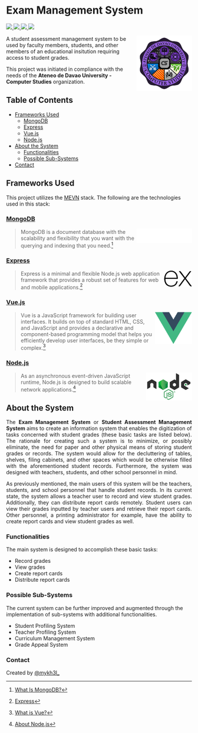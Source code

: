# Exam Management System
<p>
   <a href="#mongodb">
      <img src="https://img.shields.io/badge/-MongoDB-47A248?style=plastic&logo=mongodb&logoColor=white">
   </a>
   <a href="#express">
      <img src="https://img.shields.io/badge/-Express-221e1f?style=plastic&logo=express">
   </a>
   <a href="#vuejs">
      <img src="https://img.shields.io/badge/-Vue.js-4FC08D?style=plastic&logo=vuedotjs&logoColor=white">
   </a>
   <a href="#nodejs">
      <img src="https://img.shields.io/badge/-Node.js-339933?style=plastic&logo=nodedotjs&logoColor=white">
   </a>
</p>
<img src="./images/addu-cs-logo.png" width="150" align="right" alt="AdDU CS Department logo." title="AdDU CS Department logo">

A student assessment management system to be used by faculty members, students, and other members of an educational insitution requiring access to student grades. 

This project was initiated in compliance with the needs of the **Ateneo de Davao University - Computer Studies** organization.

## Table of Contents
* [Frameworks Used](#frameworks-used)
    * [MongoDB](#mongodb)
    * [Express](#express)
    * [Vue.js](#vuejs)
    * [Node.js](#nodejs)
* [About the System](#about-the-system)
    * [Functionalities](#functionalities)
    * [Possible Sub-Systems](#possible-sub-systems)
* [Contact](#contact)

## Frameworks Used
This project utilizes the [MEVN](https://www.educative.io/answers/what-is-mevn-stack) stack. The following are the technologies used in this stack:
### [MongoDB](https://www.mongodb.com/)
<picture>
   <source media="(prefers-color-scheme: dark)" srcset="./images/mongodb-logo.png">
   <source media="(prefers-color-scheme: light)" srcset="./images/mongodb-logo-light.png">
   <img src="./images/mongodb-logo.png" width="150" align="right" alt="MongoDB logo." title="MongoDB logo">
</picture>

> MongoDB is a document database with the scalability and flexibility that you want with the querying and indexing that you need.[^1]
### [Express](https://expressjs.com/)
<picture>
   <source media="(prefers-color-scheme: dark)" srcset="./images/express-logo-dark.png">
   <source media="(prefers-color-scheme: light)" srcset="./images/express-logo.png">
   <img src="./images/express-logo.png" width="75" align="right" alt="Express logo." title="Express logo">
</picture>

> Express is a minimal and flexible Node.js web application framework that provides a robust set of features for web and mobile applications.[^2]
### [Vue.js](https://vuejs.org/)
<img src="./images/vue-logo.png" width="100" align="right" alt="Vue.js logo." title="Vue.js logo">

> Vue is a JavaScript framework for building user interfaces. It builds on top of standard HTML, CSS, and JavaScript and provides a declarative and component-based programming model that helps you efficiently develop user interfaces, be they simple or complex.[^3]
### [Node.js](https://nodejs.org/en/)
<img src="./images/nodejs-logo.png" width="125" align="right" alt="Node.js logo." title="Node.js logo">

> As an asynchronous event-driven JavaScript runtime, Node.js is designed to build scalable network applications.[^4]

## About the System
<p align="justify">
   The <strong>Exam Management System</strong> or <strong>Student Assessment Management System</strong> aims to create an information system that enables the digitization of tasks concerned with student grades (these basic tasks are listed below). The rationale for creating such a system is to minimize, or possibly eliminate, the need for paper and other physical means of storing student grades or records. The system would allow for the decluttering of tables, shelves, filing cabinets, and other spaces which would be otherwise filled with the aforementioned student records. Furthermore, the system was designed with teachers, students, and other school personnel in mind.
</p>
<p align="justify">
   As previously mentioned, the main users of this system will be the teachers, students, and school personnel that handle student records. In its current state, the system allows a teacher user to record and view student grades. Additionally, they can distribute report cards remotely. Student users can view their grades inputted by teacher users and retrieve their report cards. Other personnel, a printing administrator for example, have the ability to create report cards and view student grades as well.
</p>
   
### Functionalities
The main system is designed to accomplish these basic tasks:
* Record grades
* View grades
* Create report cards
* Distribute report cards

### Possible Sub-Systems
The current system can be further improved and augmented through the implementation of sub-systems with additional functionalities.
* Student Profiling System
* Teacher Profiling System
* Curriculum Management System
* Grade Appeal System

### Contact
Created by [@mykh3l_](https://twitter.com/mykh3l_)

[^1]: [What Is MongoDB?](https://www.mongodb.com/what-is-mongodb)
[^2]: [Express](https://expressjs.com/)
[^3]: [What is Vue?](https://vuejs.org/guide/introduction.html)
[^4]: [About Node.js](https://nodejs.org/en/about/)
